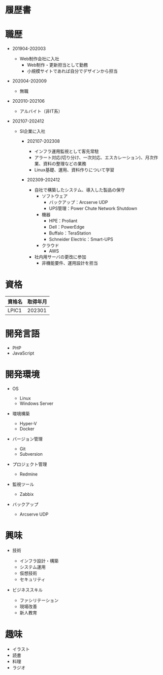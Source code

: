 # 履歴書

# 職歴
* 201904-202003
	* Web制作会社に入社
		* Web制作・更新担当として勤務
		* 小規模サイトであれば自分でデザインから担当

* 202004-202009
	* 無職
		
* 202010-202106
	* アルバイト（非IT系）

* 202107-202412
	* SI企業に入社
		* 202107-202308
			* インフラ運用監視として客先常駐
			* アラート対応(切り分け、一次対応、エスカレーション)、月次作業、資料の整理などの業務
			* Linux基礎、運用、資料作りについて学習

		* 202309-202412
			* 自社で構築したシステム、導入した製品の保守
				* ソフトウェア
					* バックアップ：Arcserve UDP
					* UPS管理：Power Chute Network Shutdown
				* 機器
					* HPE：Proliant
					* Dell：PowerEdge
					* Buffalo：TeraStation
					* Schneider Electric：Smart-UPS
				* クラウド
					* AWS
			* 社内用サーバの更改に参加
				* 非機能要件、運用設計を担当

# 資格
|資格名|取得年月|
|:---|:---|
|LPIC1|202301|

# 開発言語
* PHP
* JavaScript

# 開発環境
* OS
	* Linux
	* Windows Server

* 環境構築
	* Hyper-V
	* Docker

* バージョン管理
	* Git
	* Subversion

* プロジェクト管理
	* Redmine

* 監視ツール
	* Zabbix

* バックアップ
	* Arcserve UDP

# 興味
* 技術
	* インフラ設計・構築
	* システム運用
	* 仮想技術
	* セキュリティ

* ビジネススキル
	* ファシリテーション
	* 現場改善
	* 新人教育

# 趣味
* イラスト
* 読書
* 料理
* ラジオ